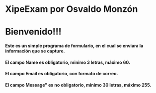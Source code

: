# XipeExam por Osvaldo Monzón
<h1>Bienvenido!!!</hi>
<h4>Este es un  simple programa de formulario, en el cual se enviara la información que se capture.</h4>
<h4>El campo <b>Name</b> es obligatorio, minimo 3 letras, máximo 60.</h4>
<h4>El campo <b>Email</b> es obligatorio, con formato de correo.</h4>
<h4>El campo <b>Message"</b> es no obligatorio, minimo 30 letras, máximo 255.</h4>
